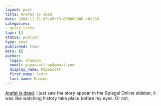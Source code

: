```yaml
---
layout: post
title: Arafat is dead
date: 2004-11-11 05:49:13.000000000 +01:00
categories:
- quick links
tags: []
status: publish
type: post
published: true
meta: {}
author:
  login: shanson
  email: papascott-wp@gmail.com
  display_name: PapaScott
  first_name: Scott
  last_name: Hanson
---
```

<p><a title="Nahost: Arafat ist tot - Politik - SPIEGEL ONLINE" href="http://www.spiegel.de/politik/ausland/0,1518,327332,00.html">Arafat is dead</a>. I just saw the story appear in the Spiegel Online sidebar, it was like watching history take place before my eyes. Or not.</p>
